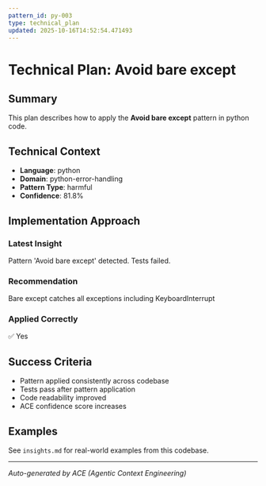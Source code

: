 ```yaml
---
pattern_id: py-003
type: technical_plan
updated: 2025-10-16T14:52:54.471493
---
```

# Technical Plan: Avoid bare except

## Summary

This plan describes how to apply the **Avoid bare except** pattern in python code.

## Technical Context

- **Language**: python
- **Domain**: python-error-handling
- **Pattern Type**: harmful
- **Confidence**: 81.8%

## Implementation Approach

### Latest Insight

Pattern 'Avoid bare except' detected. Tests failed.

### Recommendation

Bare except catches all exceptions including KeyboardInterrupt

### Applied Correctly

✅ Yes

## Success Criteria

- Pattern applied consistently across codebase
- Tests pass after pattern application
- Code readability improved
- ACE confidence score increases

## Examples

See `insights.md` for real-world examples from this codebase.

---

*Auto-generated by ACE (Agentic Context Engineering)*
